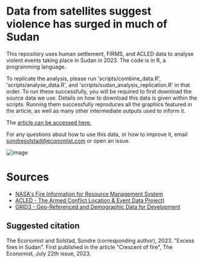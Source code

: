 # Data from satellites suggest violence has surged in much of Sudan

This repository uses human settlement, FIRMS, and ACLED data to analyse violent events taking place in Sudan in 2023. The code is in R, a programming language.

To replicate the analysis, please run 'scripts/combine_data.R', 'scripts/analyse_data.R', and 'scripts/sudan_analysis_replication.R' in that order. To run these successfully, you will be required to first download the source data we use. Details on how to download this data is given within the scripts. Running them successfully reproduces all the graphics featured in the article, as well as many other intermediate outputs used to inform it.

The [article can be accessed here.](https://www.economist.com/graphic-detail/2023/07/20/data-from-satellites-suggest-violence-has-surged-in-much-of-sudan)

For any questions about how to use this data, or how to improve it, email sondresolstad@economist.com or open an issue. 

![image](https://github.com/TheEconomist/fires-in-sudan/assets/16962439/5c9c8725-61de-4b19-b3bd-35d33e2cbadf)

# Sources
* [NASA's Fire Information for Resource Management System](https://firms.modaps.eosdis.nasa.gov/)
* [ACLED - The Armed Conflict Location & Event Data Project)](https://acleddata.com/) 
* [GRID3 - Geo-Referenced and Demographic Data for Development](https://data.grid3.org/)

## Suggested citation
The Economist and Solstad, Sondre (corresponding author), 2023. "Excess fires in Sudan". First published in the article "Crescent of fire", The Economist, July 22th issue, 2023.
